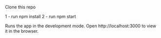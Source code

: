 Clone this repo

1 - run npm install 
2 - run npm start

Runs the app in the development mode.
Open http://localhost:3000 to view it in the browser.
